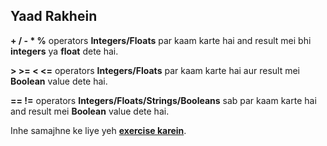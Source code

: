 ## Yaad Rakhein


 **+ / - * %** operators **Integers/Floats** par kaam karte hai and result mei bhi **integers** ya **float** dete hai.

**> >= < <=** operators **Integers/Floats** par kaam karte hai aur result mei **Boolean** value dete hai.

**== !=** operators **Integers/Floats/Strings/Booleans** sab par kaam karte hai and result mei **Boolean** value dete hai.

Inhe samajhne ke liye yeh [**exercise karein**](http://navgurukul.org/python/operators-a.py).

